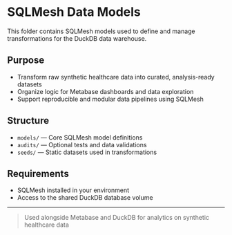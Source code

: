 # SQLMesh Data Models

This folder contains SQLMesh models used to define and manage transformations for the DuckDB data warehouse.

## Purpose

- Transform raw synthetic healthcare data into curated, analysis-ready datasets
- Organize logic for Metabase dashboards and data exploration
- Support reproducible and modular data pipelines using SQLMesh

## Structure

- `models/` — Core SQLMesh model definitions
- `audits/` — Optional tests and data validations
- `seeds/` — Static datasets used in transformations

## Requirements

- SQLMesh installed in your environment
- Access to the shared DuckDB database volume

---

> Used alongside Metabase and DuckDB for analytics on synthetic healthcare data
